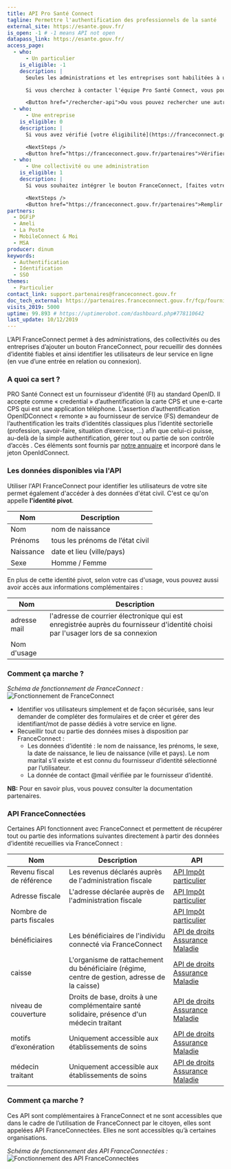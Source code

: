 ```yaml
---
title: API Pro Santé Connect
tagline: Permettre l'authentification des professionnels de la santé
external_site: https://esante.gouv.fr/
is_open: -1 # -1 means API not open
datapass_link: https://esante.gouv.fr/
access_page:
  - who:
      - Un particulier
    is_eligible: -1
    description: |
      Seules les administrations et les entreprises sont habilitées à utiliser l'API Pro Santé Connect ou intégrer le bouton Pro Santé Connect.

      Si vous cherchez à contacter l'équipe Pro Santé Connect, vous pouvez [contacter l'Agence Numérique en Santé](https://esante.gouv.fr/assistance)

      <Button href="/rechercher-api">Ou vous pouvez rechercher une autre API</Button>
  - who:
      - Une entreprise
    is_eligible: 0
    description: |
      Si vous avez vérifié [votre éligibilité](https://franceconnect.gouv.fr/partenaires), vous pouvez demander à [intégrer le bouton FranceConnect](https://datapass.api.gouv.fr/franceconnect).

      <NextSteps />
      <Button href="https://franceconnect.gouv.fr/partenaires">Vérifier mon éligibilité et remplir une demande</Button>
  - who:
      - Une collectivité ou une administration
    is_eligible: 1
    description: |
      Si vous souhaitez intégrer le bouton FranceConnect, [faites votre demande d’accès](https://datapass.api.gouv.fr/franceconnect).

      <NextSteps />
      <Button href="https://franceconnect.gouv.fr/partenaires">Remplir une demande</Button>
partners:
  - DGFiP
  - Ameli
  - La Poste
  - MobileConnect & Moi
  - MSA
producer: dinum
keywords:
  - Authentification
  - Identification
  - SSO
themes:
  - Particulier
contact_link: support.partenaires@franceconnect.gouv.fr
doc_tech_external: https://partenaires.franceconnect.gouv.fr/fcp/fournisseur-service
visits_2019: 5000
uptime: 99.893 # https://uptimerobot.com/dashboard.php#778110642
last_update: 10/12/2019
---
```


L‘API FranceConnect permet à des administrations, des collectivités ou des entreprises d’ajouter un bouton FranceConnect, pour recueillir des données d’identité fiables et ainsi identifier les utilisateurs de leur service en ligne (en vue d’une entrée en relation ou connexion).

### A quoi ca sert ?

PRO Santé Connect est un fournisseur d’identité (FI) au standard OpenID. Il accepte comme « credential » d’authentification la carte CPS et une e-carte CPS qui est une application téléphone. L’assertion d’authentification OpenIDConnect « remonte » au fournisseur de service (FS) demandeur de l’authentification les traits d’identités classiques plus l’identité sectorielle (profession, savoir-faire, situation d’exercice, …) afin que celui-ci puisse, au-delà de la simple authentification, gérer tout ou partie de son contrôle d’accès . Ces éléments sont fournis par [notre annuaire](https://annuaire.sante.fr) et incorporé dans le jeton OpenIdConnect.

### Les données disponibles via l'API

Utiliser l'API FranceConnect pour identifier les utilisateurs de votre site permet également d'accéder à des données d'état civil. C'est ce qu'on appelle **l'identité pivot**.

| Nom       | Description                      |
| --------- | -------------------------------- |
| Nom       | nom de naissance                 |
| Prénoms   | tous les prénoms de l’état civil |
| Naissance | date  et lieu (ville/pays)       |
| Sexe      | Homme / Femme                    |

En plus de cette identité pivot, selon votre cas d'usage, vous pouvez aussi avoir accès aux informations complémentaires :

| Nom          | Description                                                                                                                      |
| ------------ | -------------------------------------------------------------------------------------------------------------------------------- |
| adresse mail | l'adresse de courrier électronique qui est enregistrée auprès du fournisseur d'identité choisi par l'usager lors de sa connexion |
| Nom d'usage  |                                                                                                                                  |

### Comment ça marche ?

_Schéma de fonctionnement de FranceConnect :_
![Fonctionnement de FranceConnect](/images/divers/franceConnect.png)

- Identifier vos utilisateurs simplement et de façon sécurisée, sans leur demander de compléter des formulaires et de créer et gérer des identifiant/mot de passe dédiés à votre service en ligne.
- Recueillir tout ou partie des données mises à disposition par FranceConnect :
  - Les données d’identité : le nom de naissance, les prénoms, le sexe, la date de naissance, le lieu de naissance (ville et pays). Le nom marital s’il existe et est connu du fournisseur d’identité sélectionné par l’utilisateur.
  - La donnée de contact @mail vérifiée par le fournisseur d’identité.

**NB:** Pour en savoir plus, vous pouvez consulter la <External href="https://partenaires.franceconnect.gouv.fr/documentation">documentation partenaires</External>.

### API FranceConnectées

Certaines API fonctionnent avec FranceConnect et permettent de récupérer tout ou partie des informations suivantes directement à partir des données d’identité recueillies via FranceConnect :

| Nom                        | Description                                                                                   | API                                                               |
| -------------------------- | --------------------------------------------------------------------------------------------- | ----------------------------------------------------------------- |
| Revenu fiscal de référence | Les revenus déclarés auprès de l'administration fiscale                                       | [API Impôt particulier](/les-api/impot-particulier)               |
| Adresse fiscale            | L'adresse déclarée auprès de l'administration fiscale                                         | [API Impôt particulier](/les-api/impot-particulier)               |
| Nombre de parts fiscales   |                                                                                               | [API Impôt particulier](/les-api/impot-particulier)               |
| bénéficiaires              | Les bénéficiaires de l'individu connecté via FranceConnect                                    | [API de droits Assurance Maladie](/les-api/api_ameli_droits_cnam) |
| caisse                     | L'organisme de rattachement du bénéficiaire (régime, centre de gestion, adresse de la caisse) | [API de droits Assurance Maladie](/les-api/api_ameli_droits_cnam) |
| niveau de couverture       | Droits de base, droits à une complémentaire santé solidaire, présence d'un médecin traitant   | [API de droits Assurance Maladie](/les-api/api_ameli_droits_cnam) |
| motifs d’exonération       | Uniquement accessible aux établissements de soins                                             | [API de droits Assurance Maladie](/les-api/api_ameli_droits_cnam) |
| médecin traitant           | Uniquement accessible aux établissements de soins                                             | [API de droits Assurance Maladie](/les-api/api_ameli_droits_cnam) |

### Comment ça marche ?

Ces API sont complémentaires à FranceConnect et ne sont accessibles que dans le cadre de l’utilisation de FranceConnect par le citoyen, elles sont appelées API FranceConnectées. Elles ne sont accessibles qu’à certaines organisations.

_Schéma de fonctionnement des API FranceConnectées :_
![Fonctionnement des API FranceConnectées](https://franceconnect.gouv.fr/images/how-it-works-data.svg)
